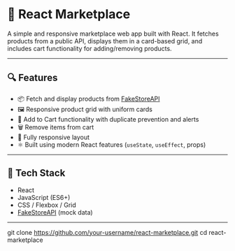 # 🛒 React Marketplace

A simple and responsive marketplace web app built with React. It fetches products from a public API, displays them in a card-based grid, and includes cart functionality for adding/removing products.

---

## 🔍 Features

- 📦 Fetch and display products from [FakeStoreAPI](https://fakestoreapi.com/)
- 🖼️ Responsive product grid with uniform cards
- 🛒 Add to Cart functionality with duplicate prevention and alerts
- 🗑️ Remove items from cart
- 📱 Fully responsive layout
- ⚛️ Built using modern React features (`useState`, `useEffect`, props)

---

## 🧰 Tech Stack

- React
- JavaScript (ES6+)
- CSS / Flexbox / Grid
- [FakeStoreAPI](https://fakestoreapi.com/) (mock data)

---

git clone https://github.com/your-username/react-marketplace.git
cd react-marketplace
